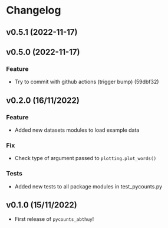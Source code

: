 # Changelog

<!--next-version-placeholder-->

## v0.5.1 (2022-11-17)


## v0.5.0 (2022-11-17)

### Feature
- Try to commit with github actions (trigger bump) (59dbf32)

## v0.2.0 (16/11/2022)

### Feature

- Added new datasets modules to load example data

### Fix

- Check type of argument passed to `plotting.plot_words()`

### Tests

- Added new tests to all package modules in test_pycounts.py

## v0.1.0 (15/11/2022)

- First release of `pycounts_abthuy`!